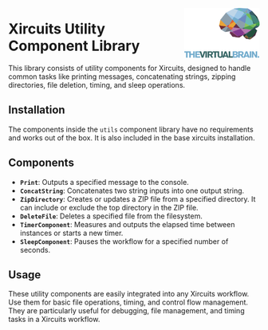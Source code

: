 <p>
    <img src="../../style/icons/TVB_logo.svg" alt="TVB logo" title="TVB" align="right" height="100" />
</p>


# Xircuits Utility Component Library

This library consists of utility components for Xircuits, designed to handle common tasks like printing messages, concatenating strings, zipping directories, file deletion, timing, and sleep operations. 

## Installation

The components inside the `utils` component library have no requirements and works out of the box. It is also included in the base xircuits installation. 

## Components

- **`Print`**: Outputs a specified message to the console.
- **`ConcatString`**: Concatenates two string inputs into one output string.
- **`ZipDirectory`**: Creates or updates a ZIP file from a specified directory. It can include or exclude the top directory in the ZIP file.
- **`DeleteFile`**: Deletes a specified file from the filesystem.
- **`TimerComponent`**: Measures and outputs the elapsed time between instances or starts a new timer.
- **`SleepComponent`**: Pauses the workflow for a specified number of seconds.

## Usage

These utility components are easily integrated into any Xircuits workflow. Use them for basic file operations, timing, and control flow management. They are particularly useful for debugging, file management, and timing tasks in a Xircuits workflow.
